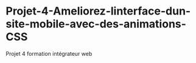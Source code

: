 # Projet-4-Ameliorez-linterface-dun-site-mobile-avec-des-animations-CSS
Projet 4 formation intégrateur web
